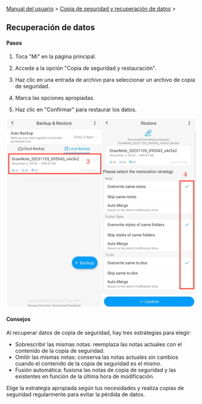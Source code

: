 [Manual del usuario](/dragonnest/drawnote/manual/es) > [Copia de seguridad y recuperación de datos](/dragonnest/drawnote/manual/es/data_backup_and_recovery) >

Recuperación de datos
---
#### Pasos

1. Toca "Mi" en la página principal.

2. Accede a la opción "Copia de seguridad y restauración".

3. Haz clic en una entrada de archivo para seleccionar un archivo de copia de seguridad.

4. Marca las opciones apropiadas.

5. Haz clic en "Confirmar" para restaurar los datos.

![Recuperación de datos](imgs/data_recovery1.png)

#### Consejos
Al recuperar datos de copia de seguridad, hay tres estrategias para elegir:

- Sobrescribir las mismas notas: reemplaza las notas actuales con el contenido de la copia de seguridad.
- Omitir las mismas notas: conserva las notas actuales sin cambios cuando el contenido de la copia de seguridad es el mismo.
- Fusión automática: fusiona las notas de copia de seguridad y las existentes en función de la última hora de modificación.

Elige la estrategia apropiada según tus necesidades y realiza copias de seguridad regularmente para evitar la pérdida de datos.